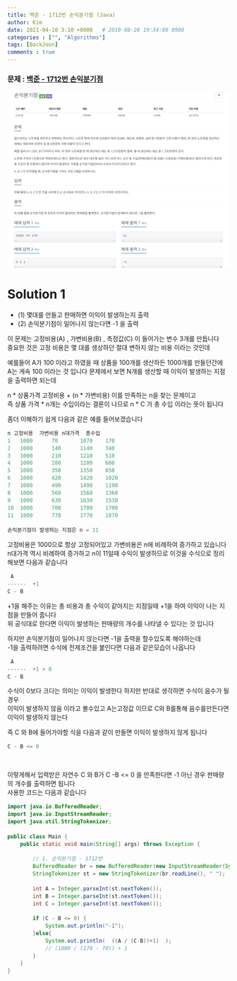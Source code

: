 ```yaml
---
title: 백준 - 1712번 손익분기점 (Java)
author: Kim
date: 2021-04-10 3:10 +0900   # 2019-08-20 19:34:00 0900
categories : ["", "Algorithms"]
tags: [BackJoon]
comments : true
---
```


### 문제 : <a href = "https://www.acmicpc.net/problem/1712">백준 - 1712번 손익분기점</a><br>
<img src = "/post/images/backjoon/1712.png"><br>

# Solution 1

* (1) 몇대를 만들고 판매하면 이익이 발생하는지 출력
* (2) 손익분기점이 일어나지 않는다면 -1 을 출력

이 문제는 고정비용(A) , 가변비용(B) , 측정값(C) 이 들어가는 변수 3개를 만듭니다<br>
중요한 것은 고정 비용은 몇 대를 생상하던 절대 변하지 않는 비용 이라는 것인데<br>

예를들어 A가 100 이라고 하였을 때 상품을 100개를 생산하든 1000개를 만들던간에<br>
A는 게속 100 이라는 것 입니다 문제에서 보면 N개를 생산할 때 이익이 발생하는 지점을 출력하면 되는데<br>

n * 상품가격 고정비용 + (n * 가변비용) 이를 만족하는 n을 찾는 문제이고<br>
즉 상품 가격 * n개는 수입이라는 결론이 나므로 n * C 가 총 수입 이라는 뜻이 됩니다<br>

좀더 이해하기 쉽게 다음과 같은 예를 들어보겠습니다<br>

```java
n 고정비용  가변비용 n대가격  총수입
1   1000      70       1070    170
2   1000      140      1140    340
3   1000      210      1210    510
4   1000      280      1280    680
5   1000      350      1350    850
6   1000      420      1420    1020
7   1000      490      1490    1190
8   1000      560      1560    1360
9   1000      630      1630    1530
10  1000      700      1700    1700
11  1000      770      1770    1870

손익분기점이 발생하는 지점은 n = 11
```

고정비용은 1000으로 항상 고정되어있고 가변비용은 n에 비례하여 증가하고 있습니다<br>
n대가격 역시 비례하여 증가하고 n이 11일때 수익이 발생하므로 이것을 수식으로 정리해보면 다음과 같습니다<br>
 
 ``` java
  A
------  +1
C - B
```
+1을 해주는 이유는 총 비용과 총 수익이 같아지는 지점일때 +1을 하여 이익이 나는 지점을 만들어 줍니다<br>
위 공식대로 한다면 이익이 발생하는 판매량의 개수를 나타낼 수 있다는 것 입니다<br>

하지만 손익분기점이 일어나지 않는다면 -1을 출력을 할수있도록 해야하는데<br>
-1을 출력하려면 수식에 전제조건을 붙인다면 다음과 같은모습이 나옵니다<br>

 ``` java
  A
------  +1 > 0
C - B
```

수식이 0보다 크다는 의미는 이익이 발생한다 하지만 반대로 생각하면 수식이 음수가 될 경우<br>
이익이 발생하지 않음 이라고 볼수있고 A는고정값 이므로 C와 B를통해 음수를만든다면 이익이 발생하지 않는다<br>

즉 C 와 B에 들어가야할 식을 다음과 같이 만들면 이익이 발생하지 않게 됩니다<br>
```java
C - B <= 0
```
<br>

이렇게해서 입력받은 자연수 C 와 B가 C -B <= 0 을 만족한다면 -1 아닌 경우 판매량의 개수를 출력하면 됩니다<br>
사용한 코드는 다음과 같습니다<br>

```java
import java.io.BufferedReader;
import java.io.InputStreamReader;
import java.util.StringTokenizer;

public class Main {
    public static void main(String[] args) throws Exception {

        // 1. 손익분기점 - 1712번
        BufferedReader br = new BufferedReader(new InputStreamReader(System.in));
        StringTokenizer st = new StringTokenizer(br.readLine(), " ");

        int A = Integer.parseInt(st.nextToken());
        int B = Integer.parseInt(st.nextToken());
        int C = Integer.parseInt(st.nextToken());

        if (C - B <= 0) { 
            System.out.println("-1");
        }else{
            System.out.println(  ((A / (C-B))+1)  );
            // (1000 / (170 - 70)) + 1
        }
    }
}
```